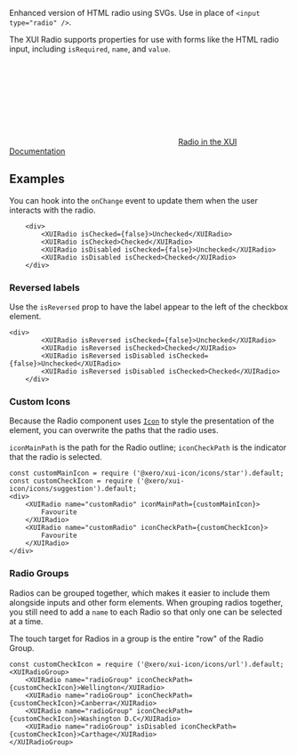 Enhanced version of HTML radio using SVGs. Use in place of `<input type="radio" />`.

The XUI Radio  supports properties for use with forms like the HTML radio input, including `isRequired`, `name`, and `value`.

<div class="xui-margin-vertical">
	<div>
		<svg focusable="false" class="xui-icon xui-icon-inline xui-icon-large xui-icon-color-blue"> <use xlink:href="#xui-icon-bookmark" role="presentation"/></svg>
		<span><a href="../section-checkboxes-and-radios.html#checkboxes-and-radios-1">Radio in the XUI Documentation</a></span>
	</div>
</div>

## Examples

You can hook into the `onChange` event to update them when the user interacts with the radio.

```
	<div>
		<XUIRadio isChecked={false}>Unchecked</XUIRadio>
		<XUIRadio isChecked>Checked</XUIRadio>
		<XUIRadio isDisabled isChecked={false}>Unchecked</XUIRadio>
		<XUIRadio isDisabled isChecked>Checked</XUIRadio>
	</div>
```

### Reversed labels

Use the `isReversed` prop to have the label appear to the left of the checkbox element.

```
<div>
		<XUIRadio isReversed isChecked={false}>Unchecked</XUIRadio>
		<XUIRadio isReversed isChecked>Checked</XUIRadio>
		<XUIRadio isReversed isDisabled isChecked={false}>Unchecked</XUIRadio>
		<XUIRadio isReversed isDisabled isChecked>Checked</XUIRadio>
	</div>
```

### Custom Icons

Because the Radio component uses [`Icon`](#icon) to style the presentation of the element, you can overwrite the paths that the radio uses.

 `iconMainPath` is the path for the Radio outline; `iconCheckPath` is the indicator that the radio is selected.

```
const customMainIcon = require ('@xero/xui-icon/icons/star').default;
const customCheckIcon = require ('@xero/xui-icon/icons/suggestion').default;
<div>
	<XUIRadio name="customRadio" iconMainPath={customMainIcon}>
		Favourite
	</XUIRadio>
	<XUIRadio name="customRadio" iconCheckPath={customCheckIcon}>
		Favourite
	</XUIRadio>
</div>
```

### Radio Groups

Radios can be grouped together, which makes it easier to include them alongside inputs and other form elements.
When grouping radios together, you still need to add a `name` to each Radio so that only one can be selected at a time.

The touch target for Radios in a group is the entire "row" of the Radio Group.

```
const customCheckIcon = require ('@xero/xui-icon/icons/url').default;
<XUIRadioGroup>
	<XUIRadio name="radioGroup" iconCheckPath={customCheckIcon}>Wellington</XUIRadio>
	<XUIRadio name="radioGroup" iconCheckPath={customCheckIcon}>Canberra</XUIRadio>
	<XUIRadio name="radioGroup" iconCheckPath={customCheckIcon}>Washington D.C</XUIRadio>
	<XUIRadio name="radioGroup" isDisabled iconCheckPath={customCheckIcon}>Carthage</XUIRadio>
</XUIRadioGroup>
```

